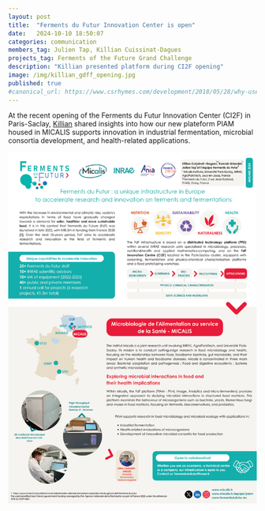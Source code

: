 ```yaml
---
layout: post
title:  "Ferments du Futur Innovation Center is open"
date:   2024-10-10 18:50:07
categories: communication
members_tag: Julien Tap, Killian Cuissinat-Dagues
projects_tag: Ferments of the Future Grand Challenge
description: "Killian presented platform during CI2F opening"
image: /img/killian_gdff_opening.jpg
published: true
#canonical_url: https://www.csrhymes.com/development/2018/05/28/why-use-a-static-site-generator.html
---
```



At the recent opening of the Ferments du Futur Innovation Center (CI2F) in Paris-Saclay, [Killian](/team/killian-cuissinat-dagues/) shared insights into how our new plateform PIAM housed in MICALIS supports innovation in industrial fermentation, microbial consortia development, and health-related applications.

![](/img/gdff_piam_poster.png)
